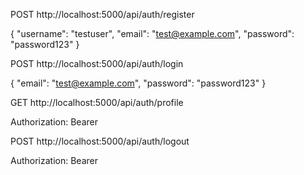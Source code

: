 POST http://localhost:5000/api/auth/register

{
  "username": "testuser",
  "email": "test@example.com",
  "password": "password123"
}

POST http://localhost:5000/api/auth/login

{
  "email": "test@example.com",
  "password": "password123"
}

GET http://localhost:5000/api/auth/profile

Authorization: Bearer <your-token>

POST http://localhost:5000/api/auth/logout

Authorization: Bearer <your-token>